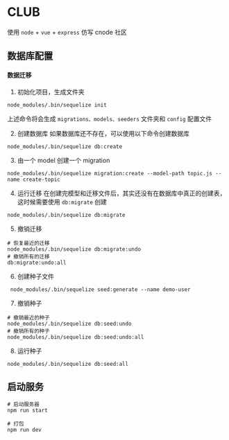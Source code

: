 # CLUB
使用 `node` + `vue` + `express` 仿写 cnode 社区

## 数据库配置
#### 数据迁移
1. 初始化项目，生成文件夹
``` shell
node_modules/.bin/sequelize init
```
上述命令将会生成 `migrations、models、seeders` 文件夹和 `config` 配置文件

2. 创建数据库
如果数据库还不存在，可以使用以下命令创建数据库
``` shell
node_modules/.bin/sequelize db:create
```

3. 由一个 model 创建一个 migration
``` shell
node_modules/.bin/sequelize migration:create --model-path topic.js --name create-topic
```

4. 运行迁移
在创建完模型和迁移文件后，其实还没有在数据库中真正的创建表，这时候需要使用 `db:migrate` 创建
``` shell
node_modules/.bin/sequelize db:migrate
```

5. 撤销迁移
``` shell
# 恢复最近的迁移
node_modules/.bin/sequelize db:migrate:undo
# 撤销所有的迁移
db:migrate:undo:all

```
6. 创建种子文件
``` shell
 node_modules/.bin/sequelize seed:generate --name demo-user
```
7. 撤销种子
``` shell
# 撤销最近的种子
node_modules/.bin/sequelize db:seed:undo
# 撤销所有的种子
node_modules/.bin/sequelize db:seed:undo:all
```
8. 运行种子
``` shell
node_modules/.bin/sequelize db:seed:all
```
## 启动服务
``` shell
# 启动服务器
npm run start

# 打包
npm run dev

```
